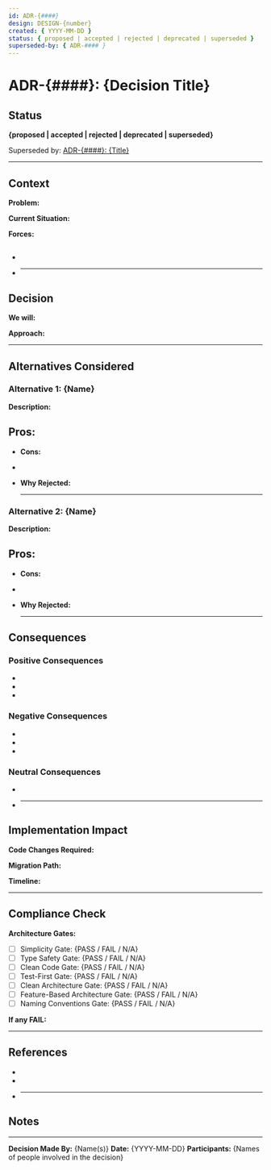 ```yaml
---
id: ADR-{####}
design: DESIGN-{number}
created: { YYYY-MM-DD }
status: { proposed | accepted | rejected | deprecated | superseded }
superseded-by: { ADR-#### }
---
```


# ADR-{####}: {Decision Title}

## Status

**{proposed | accepted | rejected | deprecated | superseded}**

Superseded by: [ADR-{####}: {Title}](./ADR-{####}-{name}.md)

---

## Context

<!-- What is the issue that we're seeing that is motivating this decision or change? -->

**Problem:**

<!-- What problem are we trying to solve? -->

**Current Situation:**

<!-- What is the current state? -->

**Forces:**

## <!-- What factors are influencing this decision? -->

-
- ***

## Decision

<!-- What is the change that we're proposing and/or doing? -->

**We will:**

<!-- Clear statement of the decision -->

**Approach:**

<!-- How will we implement this decision? -->

---

## Alternatives Considered

### Alternative 1: {Name}

**Description:**

<!-- Brief description of this alternative -->

## **Pros:**

- **Cons:**

-
- **Why Rejected:**
  <!-- Why did we not choose this alternative? -->

  ***

### Alternative 2: {Name}

**Description:**

<!-- Brief description of this alternative -->

## **Pros:**

- **Cons:**

-
- **Why Rejected:**
  <!-- Why did we not choose this alternative? -->

  ***

## Consequences

<!-- What becomes easier or more difficult to do because of this change? -->

### Positive Consequences

-
-
-

### Negative Consequences

-
-
-

### Neutral Consequences

-
- ***

## Implementation Impact

**Code Changes Required:**

<!-- What code needs to change? -->

**Migration Path:**

<!-- If this changes existing code, how do we migrate? -->

**Timeline:**

<!-- When will this be implemented? -->

---

## Compliance Check

**Architecture Gates:**

<!-- Which gates does this affect? Does it pass or require exception? -->

- [ ] Simplicity Gate: {PASS / FAIL / N/A}
- [ ] Type Safety Gate: {PASS / FAIL / N/A}
- [ ] Clean Code Gate: {PASS / FAIL / N/A}
- [ ] Test-First Gate: {PASS / FAIL / N/A}
- [ ] Clean Architecture Gate: {PASS / FAIL / N/A}
- [ ] Feature-Based Architecture Gate: {PASS / FAIL / N/A}
- [ ] Naming Conventions Gate: {PASS / FAIL / N/A}

**If any FAIL:**

<!-- Justify in Technical Design's "Complexity Tracking" section -->

---

## References

<!-- Links to relevant resources, RFCs, documentation, etc. -->

-
-
- ***

## Notes

<!-- Additional notes, assumptions, future considerations -->

---

**Decision Made By:** {Name(s)}
**Date:** {YYYY-MM-DD}
**Participants:** {Names of people involved in the decision}
